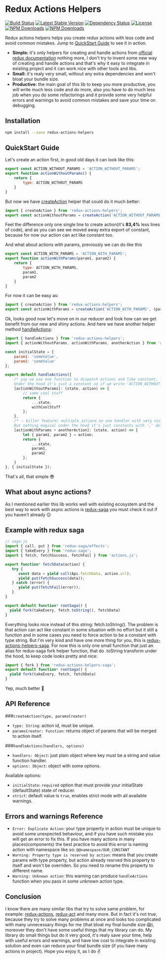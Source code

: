 # Redux Actions Helpers
[![Build Status](https://img.shields.io/travis/olegman/redux-actions-helpers/master.svg?style=flat-square)](https://travis-ci.org/olegman/redux-actions-helpers)
[![Latest Stable Version](https://img.shields.io/npm/v/redux-actions-helpers.svg?style=flat-square)](https://www.npmjs.com/package/redux-actions-helpers)
[![Dependency Status](https://img.shields.io/david/olegman/redux-actions-helpers.svg?style=flat-square)](https://david-dm.org/olegman/redux-actions-helpers)
[![License](https://img.shields.io/npm/l/redux-actions-helpers.svg?style=flat-square)](https://www.npmjs.com/package/redux-actions-helpers)
[![NPM Downloads](https://img.shields.io/npm/dm/redux-actions-helpers.svg?style=flat-square)](https://www.npmjs.com/package/redux-actions-helpers)
[![NPM Downloads](https://img.shields.io/npm/dt/redux-actions-helpers.svg?style=flat-square)](https://www.npmjs.com/package/redux-actions-helpers)

Redux actions helpers helps you create redux actions with less code and avoid common mistakes. Jump to [QuickStart Guide](https://github.com/olegman/redux-actions-helpers#quickstart-guide) to see it in action.

- **Simple:** it's only helpers for creating and handle actions from [official redux documentation](http://redux.js.org/docs/basics/Actions.html) nothing more, I don't try to invent some new way of creating and handle actions and that's why it easy to integrate in existing project and it can work nice with other tools and libs. 
- **Small:** it's realy very small, without any extra dependencies and won't bloat your bundle size.
- **Productive:** the main goal of this lib to keep you more productive, you will write much less code and do more, also you have to do much less job when you do some refactorings and it provide some very helpful errors and warnings to avoid common mistakes and save your time on debugging.

## Installation

```bash
npm install --save redux-actions-helpers
```

## QuickStart Guide
Let's create an action first, in good old days it can look like this:
```javascript 
export const ACTION_WITHOUT_PARAMS = 'ACTION_WITHOUT_PARAMS';
export function actionWithoutParams() {
    return {
        type: ACTION_WITHOUT_PARAMS
    }
}
```
But now we have [createAction](https://github.com/olegman/redux-actions-helpers#createactiontype-paramscreator) helper that could do it much better:
```javascript 
import { createAction } from 'redux-actions-helpers';
export const actionWithoutParams = createAction('ACTION_WITHOUT_PARAMS');
```
Feel the difference only one single line to create action(it's **83,4%** less lines of code), and as you can see we moved away extra export of constant, because for now our action can act like constant too.

And what about actions with params, previously we can do like this
```javascript
export const ACTION_WITH_PARAMS = 'ACTION_WITH_PARAMS';
export function actionWithParams(param1, param2) {
    return {
        type: ACTION_WITH_PARAMS,
        param1,
        param2
    }
}
```
For now it can be easy as:
```javascript
import { createAction } from 'redux-actions-helpers';
export const actionWithParams = createAction('ACTION_WITH_PARAMS', (param1, param2) => ({ param1, param2 }));
```
Ok, looks good now let's move on in our reducer and look how can we get benefit from our new and shiny actions. And here we have another helper method [handleActions](https://github.com/olegman/redux-actions-helpers#handleactionshandlers-options):
```javascript
import { handleActions } from 'redux-actions-helpers';
import { actionWithoutParams, actionWithParams, anotherAction } from 'actions.js';

const initialState = {
    param1: 'someValue',
    param2: 'someValue'
};

export default handleActions({
    /* yay we use one function to dispatch actions and like constant, looks nice.
    Under the hood it's just a constant so if we write 'ACTION_WITHOUT_PARAMS' this will work too */
    [actionWithoutParams]: (state, action) => {
        // some cool stuff
        return {
            ...state,
            withCoolStuff
        };
    },
    /* 💥 killer feature: multiple actions on one handler with very nice and short syntax.
    But nothing magical under the hood it's just constants with ',' delimeter */
    [actionWithParams + anotherAction]: (state, action) => {
        let { param1, param2 } = action; 
        return {
            ...state,
            param1,
            param2
        };
    }
}, { initialState });
```
That's all, that simple 😎

## What about async actions?
As I mentioned earlier this lib works well with existing ecosystem and the best way to work with async actions is [redux-saga](https://github.com/yelouafi/redux-saga/) you must check it out if you haven't already 😉

## Example with redux saga
```javascript
// saga.js
import { call, put } from 'redux-saga/effects';
import { takeEvery } from 'redux-saga';
import { fetch, fetchSuccess, fetchFail } from 'actions.js';

export function* fetchData(action) {
   try {
      const data = yield call(Api.fetchData, action.url);
      yield put(fetchSuccess(data));
   } catch (error) {
      yield put(fetchFail(error));
   }
}

export default function* rootSaga() {
  yield fork(takeEvery, fetch.toString(), fetchData)
}
```
Everything looks nice instead of this string: fetch.toString(). The problem is that action can act like constant in some situation with no effort but it still a function and in some cases you need to force action to be a constant with type string. But I'm very kind and have one more thing for you, this is [redux-actions-helpers-saga](https://github.com/olegman/redux-actions-helpers-saga). For now this is only one small function that just an alias for redux-saga fork helper function, that do .toString transform under the hood, to keep code looks pretty and nice: 
```javascript
import { fork } from 'redux-actions-helpers-saga';
export default function* rootSaga() {
  yield fork(takeEvery, fetch, fetchData)
}
```
Yep, much better 👏

## API Reference

###`createAction(type, paramsCreator)`
- `type: String`: action id, must be unique.
- `paramsCreator: Function`: returns object of params that will be merged to action itself.

###`handleActions(handlers, options)`
- `handlers: Object`: just plain object where key must be a string and value function handler.
- `options: Object`: object with some options.

Available options:
- `initialState`: `required` option that must provide your initialState (defaultState) state of reducer.
- `strict`: default value is `true`, enables strict mode with all available warnings.

## Errors and warnings Reference
- `Error: Duplicate Action`: your type property in action must be unique to avoid some unexpected behaviour, and if you have such mistake you will get an error to fix this. If you have many actions in many places(components) the best practice to avoid this error is naming action with namespace like so: `@@namespace/OUR_CONSTANT`
- `Warning: Property type is reserved by action`: means that you create params with type property, but action already resrved this property to itself and won't be overriden. So you need to rename this property to different name.
- `Warning: Unknown action`: this warning can produce `handleActions` function when you pass in some unknown action type.

## Conclusion
I know there are many similar libs that try to solve same problem, for example: [redux-actions](https://github.com/acdlite/redux-actions), [redux-act](https://github.com/pauldijou/redux-act) and many more. But in fact it's not true, because they try to solve many problems at once and looks too complicated with many unnecessary things for me (that bloat my final bundle size 😱), moreover they don't have some useful things that my library can do. My library do small things but do it very good, it's realy save your time, help with useful errors and warnings, and have low cost to integrate in existing solution and even can reduce your final bundle size (if you have many actions in project). Hope you enjoy it, as I do ✌️
